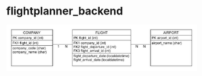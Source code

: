 # flightplanner_backend

![Image of DB Diagram](https://github.com/m4rt0n/flightplanner_backend/blob/main/images/db_diagram.jpg)
